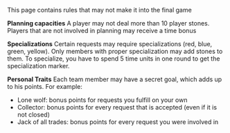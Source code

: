 This page contains rules that may not make it into the final game

__Planning capacities__
A player may not deal more than 10 player stones. 
Players that are not involved in planning may receive a time bonus

__Specializations__
Certain requests may require specializations (red, blue, green, yellow). 
Only members with proper specialization may add stones to them. 
To specialize, you have to spend 5 time units in one round to get the specialization marker.

__Personal Traits__
Each team member may have a secret goal, which adds up to his points. For example:
* Lone wolf: bonus points for requests you fulfill on your own
* Collector: bonus points for every request that is accepted (even if it is not closed)
* Jack of all trades: bonus points for every request you were involved in